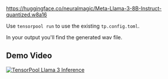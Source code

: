 https://huggingface.co/neuralmagic/Meta-Llama-3-8B-Instruct-quantized.w8a16

Use `tensorpool run` to use the existing `tp.config.toml`.

In your output you'll find the generated wav file.

## Demo Video
[![TensorPool Llama 3 Inference](https://img.youtube.com/vi/QM6LHB-nLsE/0.jpg)](https://www.youtube.com/watch?v=QM6LHB-nLsE)